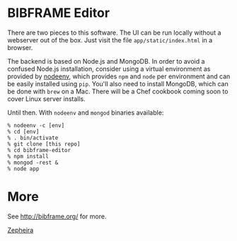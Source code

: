 BIBFRAME Editor
===============

There are two pieces to this software.  The UI can be run locally without
a webserver out of the box.  Just visit the file `app/static/index.html`
in a browser.

The backend is based on Node.js and MongoDB.  In order to avoid a confused
Node.js installation, consider using a virtual environment as provided by
[nodeenv](https://github.com/ekalinin/nodeenv), which provides `npm` and `node`
per environment and can be easily installed using `pip`.  You'll also need
to install MongoDB, which can be done with `brew` on a Mac.  There will
be a Chef cookbook coming soon to cover Linux server installs.

Until then.  With `nodeenv` and `mongod` binaries available:

```
% nodeenv -c [env]
% cd [env]
% . bin/activate
% git clone [this repo]
% cd bibframe-editor
% npm install
% mongod -rest &
% node app
```

More
====

See http://bibframe.org/ for more.

[Zepheira](http://zepheira.com/)
